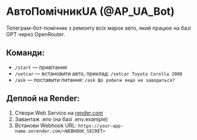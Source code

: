 # АвтоПомічникUA (@AP_UA_Bot)

Телеграм-бот-помічник з ремонту всіх марок авто, який працює на базі GPT через OpenRouter.

## Команди:
- `/start` — привітання
- `/setcar` — встановити авто, приклад: `/setcar Toyota Corolla 2008`
- `/ask` — поставити питання: `/ask Що робити якщо не заводиться?`

## Деплой на Render:
1. Створи Web Service на [render.com](https://render.com)
2. Завантаж .env (на базі .env.example)
3. Встанови Webhook URL: `https://your-app-name.onrender.com/<WEBHOOK_SECRET>`